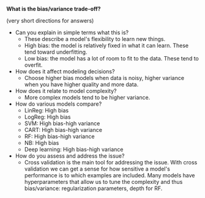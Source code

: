 **What is the bias/variance trade-off?**

(very short directions for answers)

- Can you explain in simple terms what this is?
  - These describe a model's flexibility to learn new things.
  - High bias: the model is relatively fixed in what it can learn. These tend toward underfitting.
  - Low bias: the model has a lot of room to fit to the data. These tend to overfit.
- How does it affect modeling decisions?
  - Choose higher bias models when data is noisy, higher variance when you have higher quality and more data.
- How does it relate to model complexity?
  - More complex models tend to be higher variance.
- How do various models compare?
  - LinReg: High bias
  - LogReg: High bias
  - SVM: High bias-high variance
  - CART: High bias-high variance
  - RF: High bias-high variance
  - NB: High bias
  - Deep learning: High bias-high variance
- How do you assess and address the issue?
  - Cross validation is the main tool for addressing the issue. With cross validation we can get a sense for how sensitive a model's performance is to which examples are included. Many models have hyperparameters that allow us to tune the complexity and thus bias/variance: regularization parameters, depth for RF.
